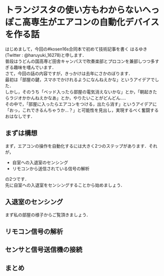 # トランジスタの使い方もわからないへっぽこ高専生がエアコンの自動化デバイスを作る話
はじめまして，今回の#kosen16s合同本で初めて技術記事を書く はるゆき (Twitter : @haruyuki_16278)と申します．  
普段はうどんの国高専ど田舎キャンパスで吹奏楽部とプロコンを兼部しつつ多すぎる趣味を嗜んでいます．  
さて，今回の話の内容ですが，きっかけは去年にさかのぼります．  
最初は「部屋の鍵，スマホでかけれるようになんねえかな」というアイデアでした．  
しかし，そのうち「ベッド入ったら部屋の電気消えないかな」とか，「朝起きたらラジオかかんねえかなあ」とか，やりたいことがどんどん…．  
その中で，「部屋に入ったらエアコンをつける，出たら消す」というアイデアに「おっ，これできるんちゃうか…？」と可能性を見出し，実現するべく奮闘するおはなしです．
## まずは構想
まず，エアコンの操作を自動化するには大きく2つのステップがあります．それが，  
+ 自室への入退室のセンシング
+ リモコンから送信されている信号の解析  

の2つです．  
先に自室への入退室をセンシングすることから始めましょう．
## 入退室のセンシング
まず私の部屋の様子からご覧頂きましょう．

## リモコン信号の解析

## センサと信号送信機の接続

## まとめ